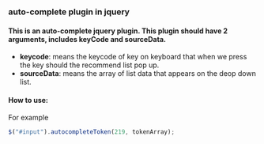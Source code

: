 ### auto-complete plugin in jquery

#### This is an auto-complete jquery plugin. This plugin should have 2 arguments, includes keyCode and sourceData.
* **keycode**: means the keycode of key on keyboard that when we press the key should the recommend list pop up.
* **sourceData**: means the array of list data that appears on the deop down list.
#### How to use:
For example
```js
$("#input").autocompleteToken(219, tokenArray);
```
